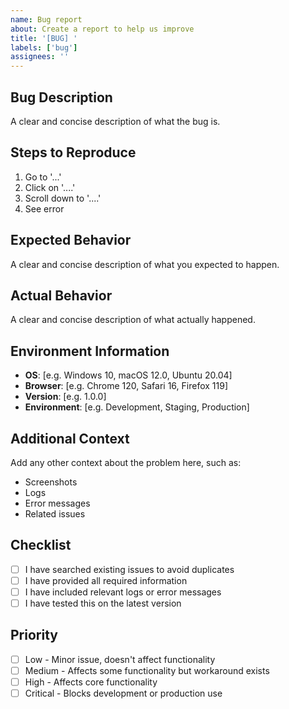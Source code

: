 ```yaml
---
name: Bug report
about: Create a report to help us improve
title: '[BUG] '
labels: ['bug']
assignees: ''
---
```


## Bug Description
A clear and concise description of what the bug is.

## Steps to Reproduce
1. Go to '...'
2. Click on '....'
3. Scroll down to '....'
4. See error

## Expected Behavior
A clear and concise description of what you expected to happen.

## Actual Behavior
A clear and concise description of what actually happened.

## Environment Information
- **OS**: [e.g. Windows 10, macOS 12.0, Ubuntu 20.04]
- **Browser**: [e.g. Chrome 120, Safari 16, Firefox 119]
- **Version**: [e.g. 1.0.0]
- **Environment**: [e.g. Development, Staging, Production]

## Additional Context
Add any other context about the problem here, such as:
- Screenshots
- Logs
- Error messages
- Related issues

## Checklist
- [ ] I have searched existing issues to avoid duplicates
- [ ] I have provided all required information
- [ ] I have included relevant logs or error messages
- [ ] I have tested this on the latest version

## Priority
- [ ] Low - Minor issue, doesn't affect functionality
- [ ] Medium - Affects some functionality but workaround exists
- [ ] High - Affects core functionality
- [ ] Critical - Blocks development or production use 